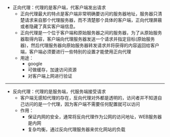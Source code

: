 + 正向代理：代理的是客户端，代客户端发出请求
  + 正向代理最大的特点是客户端非常明确要访问的服务器地址，服务器只清楚请求来自那个代理服务器，而不清楚那个具体的客户端，正向代理屏蔽或者隐藏了真实客户端信息。
  + 正向代理是一个位于客户端和原始服务器之间的服务器，为了从原始服务器取得内容，客户端向代理服务器发送一个请求并指定目标(原始服务器)，然后代理服务器向原始服务器转发请求并将获得的内容返回给客户端，客户端必须要进行一些特别的设置才能使用正向代理
  + 用途：
    + google
    + 可做缓存，加速访问资源
    + 对客户端上网进行验证
------------------
+ 反向代理：代理的是服务端，代服务端接受请求
  + 客户端无感知代理的存在，反向代理对外都是透明的，访问者并不知道自己访问的是一个代理，因为客户端不需要任何配置就可以访问
  + 作用：
    + 保证内网的安全，通常将反向代理作为公网的访问地址，WEB服务器是内网
    + 复杂均衡，通过反向代理服务器来优化网站的负载
    
